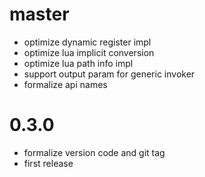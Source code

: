 # master

* optimize dynamic register impl
* optimize lua implicit conversion
* optimize lua path info impl
* support output param for generic invoker
* formalize api names

# 0.3.0

* formalize version code and git tag
* first release

